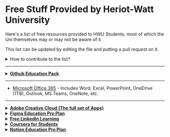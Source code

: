<!-- TO BE READ BEFORE EDITING ANY CHANGES -->

<!-- Make sure to include a little detail about the resource provided,
along with relevant links to the page using an <a> tag to link it directly to the page where it is
mentioned that it is free as so -->

<!-- When you're done with your additions, you can add a pull request to merge your additions -->



# Free Stuff Provided by Heriot-Watt University

Here's a list of free resources provided to HWU Students, most of which the Uni themselves may or may not be aware of it <br>

This list can be updated by editing the file and putting a pull request on it.
<details>

  <summary>
    How to contribute to the list?
  </summary>

Click on the pencil icon on the top-right and add your suggested software, tools.

When you're done, at the bottom, create a new branch and set up a <strong>Pull Request</strong>.

Make sure you add a proper description about your addition, especially in your Pull Request as well.<br>
Pull Requests with no proper description will be dismissed.

</details>

---

<details>

  <summary>
    <a href="https://education.github.com/pack" target="_blank">
        <b>
            Github Education Pack
        </b>
    </a>
  </summary>

  Most of the resources within this pack would be helpful mainly for people who take CS/STEM-related courses,<br>but here are the highlights:
  <br>
  <ul>
    <li>1 year <a href="https://www.canva.com/education/github/" target="_blank">Canvo Pro</a> for free</li>
    <li><b>Free</b> <a href="https://education.github.com/pack" target="_blank">Github Pro</a> till you graduate</li>
    <li>Free Access to the <a href="https://streamyard.com/github-students">StreamYard Essential Plan</a> while you are a student (Includes Unlimited Streaming, Multistreaming, Recording, etc.)</li>
  </ul>

</details>

---

- [Microsoft Office 365](https://www.office.com/) - Includes Word, Excel, PowerPoint, OneDrive (1TB), Outlook, MS Teams, OneNote, etc.

---

<details>

  <summary>
    <a href="https://www.adobe.com/education.html?marketSegment=EDU" target="_blank">
        <b>
            Adobe Creative Cloud (The full set of Apps)
        </b>
    </a>
  </summary>

  Yes, HW students have the entire set of Adobe Creative Cloud Apps<br>
  Including Adobe Acrobat PDF, Photoshop, Illustrator, Premiere Pro, etc.
  <br>
  <br>
	<p>The catch? It's not available for personal use (can't download it on your own device) 🙃</p>
  
  You can use the PCs available in the Computer Lab to access the apps<br>
  <b>or</b> by using <a href="http://keyserver.hw.ac.uk/" target="_blank">Keyserver</a> (More info <a href="https://heriotwatt.sharepoint.com/sites/is-ltestrainingcentre/SitePages/keyserver.aspx" target="_blank">here</a>)

</details>

<details>

  <summary>
    <a href="https://www.figma.com/education/">
        <b>
            Figma Education Pro Plan
        </b>
    </a>
  </summary>

  Figma's Education Plans provides you with Unlimited Projects, Editors, Viewers, and Unlimited Version History for free.

</details>

<details>

  <summary>
  	<a href="https://www.linkedin.com/learning/">
		<b>
            Free LinkedIn Learning
        </b>
	</a>
  </summary>

  LinkedIn Learning provides you access to 10,000+ courses in Business, Technology, and Creative.<br>
  Through which you can easily add it to your <a href="https://www.linkedin.com/">LinkedIn</a> profile when you have completed it.<br>
  If you have already have a LinkedIn profile under a different email address, no worries, you can link it with your LinkedIn Learning account and share your course progress.<br>
  You can get started by clicking <a href="https://www.linkedin.com/learning-login/"><b>here</b>

</details>

<details>

  <summary>
    <a href="https://www.coursera.org/for-university-and-college-students">
        <b>
            Coursera for Students
        </b>
    </a>
  </summary>

  The Coursera for Campus Students plan allows university, college students to sign up for unlimited Guided Projects and one <b>free</b> course per year.<br>
  To sign-up, you have to create an account using your HWU credentials (<i>ab1234</i>@hw.ac.uk), followed by which you will be able to access all the courses available.<br>
  For more info, you can check out their <b><a href="https://www.coursera.org/for-university-and-college-students#:~:text=Frequently%20Asked%20Questions">FAQ</a></b>.
  
</details>

<details>

  <summary>
    <a href="https://www.notion.so/product/notion-for-education">
        <b>
            Notion Education Pro Plan
        </b>
    </a>
  </summary>
  
  Popular Productivity Tool that provides notes, databases, kanban boards, etc.<br>
  The Personal Pro plan includes unlimited pages, blocks, file uploads, and version history.<br>
  More info regarding the Plan <a href="https://www.notion.so/product/notion-for-education#:~:text=Try%20Notion%20free-,Questions%20%26%C2%A0answers,-I%E2%80%99m%20already%20paying"><b>here</b></a>
  
</details>
